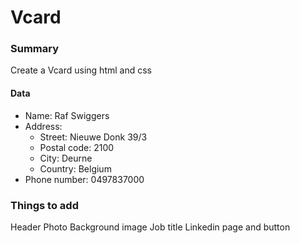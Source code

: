 # Vcard

### Summary

Create a Vcard using html and css


#### Data

 - Name: Raf Swiggers
 - Address:
   - Street: Nieuwe Donk 39/3
   - Postal code: 2100
   - City: Deurne
   - Country: Belgium
 - Phone number: 0497837000

### Things to add
Header
Photo
Background image
Job title
Linkedin page and button
